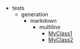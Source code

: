 - tests
    - generation
        - markdown
            - multiline
                - [MyClass1](tests/generation/markdown/multiline/MyClass1.md)
                - [MyClass2](tests/generation/markdown/multiline/MyClass2.md)
